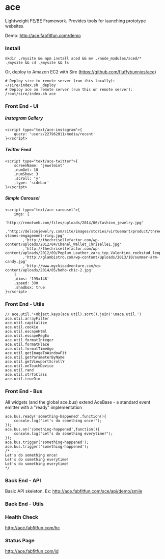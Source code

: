 ace
===

Lightweight FE/BE Framework. Provides tools for launching prototype websites.

Demo: http://ace.fabfitfun.com/demo


### Install
```
mkdir ./mysite && npm install aced && mv ./node_modules/aced/* ./mysite && cd ./mysite && ls
```
Or, deploy to Amazon EC2 with Sire (https://github.com/fluffybunnies/ace)
```
# Deploy sire to remote server (run this locally):
~/sire/index.sh _deploy
# Deploy ace on remote server (run this on remote server):
/root/sire/index.sh ace
```


### Front End - UI

##### Instagram Gallery
```
<script type="text/ace-instagram">{
	query: 'users/227962011/media/recent'
}</script>
```

##### Twitter Feed
```
<script type="text/ace-twitter">{
	screenName: 'jewelmint'
	,numGet: 10
	,numShow: 3
	,scroll: 'y'
	,type: 'sidebar'
}</script>
```

##### Simple Carousel
```
<script type="text/ace-carousel">{
	imgs: [
		'http://remotweb.com/files/uploads/2014/06/fashion_jewelry.jpg'
		,'http://delsonjewelry.com/site/images/stories/virtuemart/product/three-stones-engagement-ring.jpg'
		,'http://thechrisellefactor.com/wp-content/uploads/2012/04/Chanel_Wallet_Chriselle1.jpg'
		,'http://thechrisellefactor.com/wp-content/uploads/2012/09/Peplum_Leather_zara_top_Valentino_rockstud_leopard_shoes_Purse_chriselle_Lim_5.jpg'
		,'http://glambistro.com/wp-content/uploads/2013/10/summer-arm-candy.jpg'
		,'http://www.mychicadventure.com/wp-content/uploads/2014/05/boho-chic-2.jpg'
	]
	,dims: '195x148'
	,speed: 300
	,shadbox: true
}</script>
```


### Front End - Utils
```
// ace.util.'+Object.keys(ace.util).sort().join('\nace.util.')
ace.util.arrayFilter
ace.util.capitalize
ace.util.cookie
ace.util.escapeHtml
ace.util.escapeRegEx
ace.util.formatInteger
ace.util.formatPlace
ace.util.formatTimeAgo
ace.util.getImageToWindowFit
ace.util.getParameterByName
ace.util.getViewportScrollY
ace.util.onTouchDevice
ace.util.rand
ace.util.strToClass
ace.util.trueDim
```


### Front End - Bus
All widgets (and the global ace.bus) extend AceBase - a standard event emitter with a "ready" implementation
```
ace.bus.ready('something-happened',function(){
	console.log("Let's do something once!");
});
ace.bus.on('something-happened',function(){
	console.log("Let's do something everytime!");
});
ace.bus.trigger('something-happened');
ace.bus.trigger('something-happened');
/* ...
Let's do something once!
Let's do something everytime!
Let's do something everytime!
*/
```


### Back End - API
Basic API skeleton. Ex: http://ace.fabfitfun.com/ace/api/demo/smile


### Back End - Utils


### Health Check
http://ace.fabfitfun.com/hc


### Status Page
http://ace.fabfitfun.com/id



